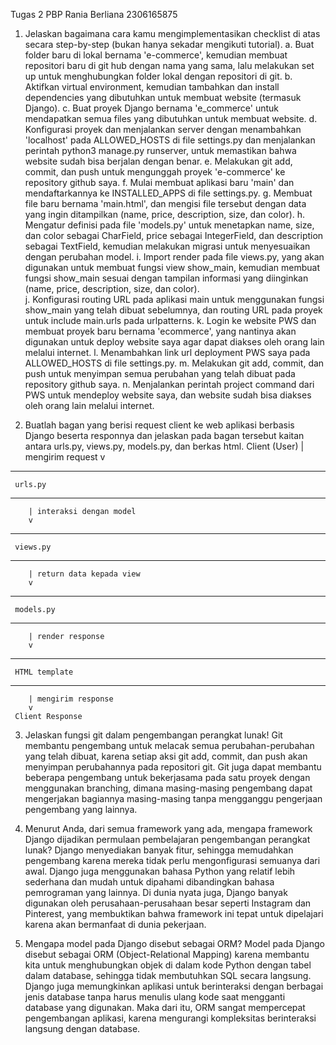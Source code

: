 Tugas 2 PBP
Rania Berliana 
2306165875

1. Jelaskan bagaimana cara kamu mengimplementasikan checklist di atas secara step-by-step (bukan hanya sekadar mengikuti tutorial).
a. Buat folder baru di lokal bernama 'e-commerce', kemudian membuat repositori baru di git hub dengan nama yang sama, lalu melakukan set up untuk menghubungkan folder lokal dengan repositori di git.
b. Aktifkan virtual environment, kemudian tambahkan dan install dependencies yang dibutuhkan untuk membuat website (termasuk Django).
c. Buat proyek Django bernama 'e_commerce' untuk mendapatkan semua files yang dibutuhkan untuk membuat website.
d. Konfigurasi proyek dan menjalankan server dengan menambahkan 'localhost' pada ALLOWED_HOSTS di file settings.py dan menjalankan perintah python3 manage.py runserver, untuk memastikan bahwa website sudah bisa berjalan dengan benar.
e. Melakukan git add, commit, dan push untuk mengunggah proyek 'e-commerce' ke repository github saya.
f. Mulai membuat aplikasi baru 'main' dan mendaftarkannya ke INSTALLED_APPS di file settings.py.
g. Membuat file baru bernama 'main.html', dan mengisi file tersebut dengan data yang ingin ditampilkan (name, price, description, size, dan color).
h. Mengatur definisi pada file 'models.py' untuk menetapkan name, size, dan color sebagai CharField, price sebagai IntegerField, dan description sebagai TextField, kemudian melakukan migrasi untuk menyesuaikan dengan perubahan model.
i. Import render pada file views.py, yang akan digunakan untuk membuat fungsi view show_main, kemudian membuat fungsi show_main sesuai dengan tampilan informasi yang diinginkan (name, price, description, size, dan color).  
j. Konfigurasi routing URL pada aplikasi main untuk menggunakan fungsi show_main yang telah dibuat sebelumnya, dan routing URL pada proyek untuk include main.urls pada urlpatterns.
k. Login ke website PWS dan membuat proyek baru bernama 'ecommerce', yang nantinya akan digunakan untuk deploy website saya agar dapat diakses oleh orang lain melalui internet.
l. Menambahkan link url deployment PWS saya pada ALLOWED_HOSTS di file settings.py.
m. Melakukan git add, commit, dan push untuk menyimpan semua perubahan yang telah dibuat pada repository github saya.
n. Menjalankan perintah project command dari PWS untuk mendeploy website saya, dan website sudah bisa diakses oleh orang lain melalui internet.

2. Buatlah bagan yang berisi request client ke web aplikasi berbasis Django beserta responnya dan jelaskan pada bagan tersebut kaitan antara urls.py, views.py, models.py, dan berkas html.
     Client (User) 
        | mengirim request
        v
-------------------------------
     urls.py 
-------------------------------
        | interaksi dengan model
        v
-------------------------------
     views.py
-------------------------------
        | return data kepada view
        v
-------------------------------
     models.py 
-------------------------------
        | render response
        v
-------------------------------
     HTML template 
-------------------------------
        | mengirim response
        v
     Client Response 

3. Jelaskan fungsi git dalam pengembangan perangkat lunak!
Git membantu pengembang untuk melacak semua perubahan-perubahan yang telah dibuat, karena setiap aksi git add, commit, dan push akan menyimpan perubahannya pada repositori git. Git juga dapat membantu beberapa pengembang untuk bekerjasama pada satu proyek dengan menggunakan branching, dimana masing-masing pengembang dapat mengerjakan bagiannya masing-masing tanpa mengganggu pengerjaan pengembang yang lainnya.

4. Menurut Anda, dari semua framework yang ada, mengapa framework Django dijadikan permulaan pembelajaran pengembangan perangkat lunak?
Django menyediakan banyak fitur, sehingga memudahkan pengembang karena mereka tidak perlu mengonfigurasi semuanya dari awal. Django juga menggunakan bahasa Python yang relatif lebih sederhana dan mudah untuk dipahami dibandingkan bahasa pemrograman yang lainnya. Di dunia nyata juga, Django banyak digunakan oleh perusahaan-perusahaan besar seperti Instagram dan Pinterest, yang membuktikan bahwa framework ini tepat untuk dipelajari karena akan bermanfaat di dunia pekerjaan.

5. Mengapa model pada Django disebut sebagai ORM?
Model pada Django disebut sebagai ORM (Object-Relational Mapping) karena membantu kita untuk menghubungkan objek di dalam kode Python dengan tabel dalam database, sehingga tidak membutuhkan  SQL secara langsung. Django juga memungkinkan aplikasi untuk berinteraksi dengan berbagai jenis database tanpa harus menulis ulang kode saat mengganti database yang digunakan. Maka dari itu, ORM sangat mempercepat pengembangan aplikasi, karena mengurangi kompleksitas berinteraksi langsung dengan database.